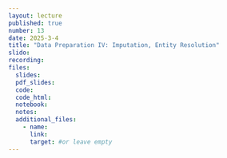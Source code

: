 ```yaml
---
layout: lecture
published: true
number: 13
date: 2025-3-4
title: "Data Preparation IV: Imputation, Entity Resolution"
slido:
recording: 
files:
  slides: 
  pdf_slides:
  code:
  code_html:
  notebook: 
  notes:
  additional_files:
    - name:
      link:
      target: #or leave empty
---
```

